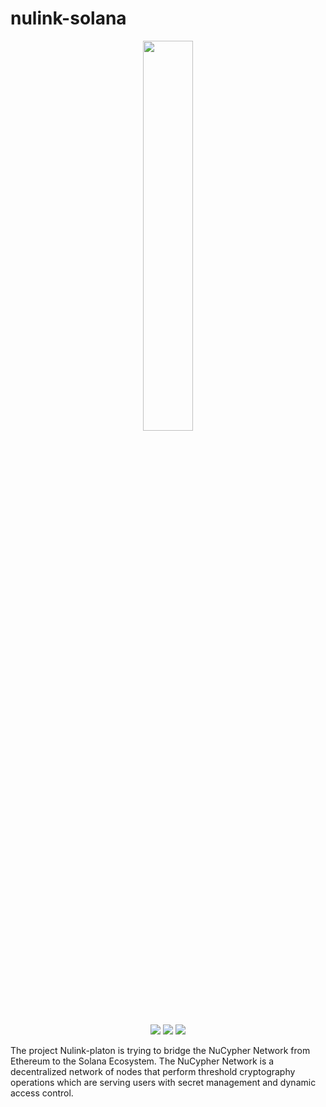 # nulink-solana

<p align="center">
  <a href="https://www.nulink.org/"><img src="https://github.com/NuLink-network/nulink-resource/blob/94c5538a5fdc25e7d4391f4f2e4af60b3c480fc1/logo/nulink-bg-1.png" width=40%  /></a>
</p>

<p align="center">
  <a href="https://github.com/NuLink-network"><img src="https://img.shields.io/badge/Playground-NuLink_Network-brightgreen?logo=Parity%20Substrate" /></a>
  <a href="http://nulink.org/"><img src="https://img.shields.io/badge/made%20by-NuLink%20Foundation-blue.svg?style=flat-square" /></a>
  <a href="https://github.com/NuLink-network/nulink-solana"><img src="https://img.shields.io/badge/project-Nulink_Solana-yellow.svg?style=flat-square" /></a>
</p>


The project Nulink-platon is trying to bridge the NuCypher Network from Ethereum to the Solana Ecosystem. The NuCypher Network is a decentralized network of nodes that perform threshold cryptography operations which are serving users with secret management and dynamic access control.
